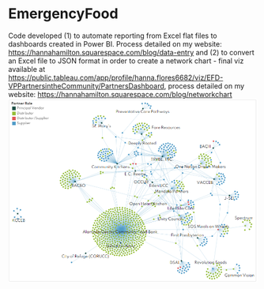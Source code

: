 # EmergencyFood
Code developed (1) to automate reporting from Excel flat files to dashboards created in Power BI. Process detailed on my website: https://hannahamilton.squarespace.com/blog/data-entry and (2) to convert an Excel file to JSON format in order to create a network chart - final viz available at https://public.tableau.com/app/profile/hanna.flores6682/viz/EFD-VPPartnersintheCommunity/PartnersDashboard, process detailed on my website: https://hannahamilton.squarespace.com/blog/networkchart
![Tableau image](Partner%20network%20map.PNG)
